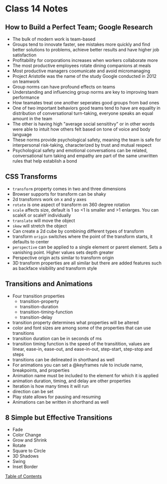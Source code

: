 # Class 14 Notes

## How to Build a Perfect Team; Google Research
* The bulk of modern work is team-based
* Groups tend to innovate faster, see mistakes more quickly and find better solutions to problems, achieve better results and have higher job satisfaction
* Profitability for corporations increases when workers collaborate more
* The most productive employees rotate dining companions at meals
* Most productive managers coomunicate and avoid micromanaging
* Project Aristotle was the name of the study Google conducted in 2012 on teamwork
* Group norms can have profound effects on teams
* Understanding and influencing group norms are key to improving team performance
* How teamates treat one another seperates good groups from bad ones
* One of two important behaviors good teams tend to have are equality in distribution of conversational turn-taking, everyone speaks an equal amount in the team
* The other is having high "average social sensititvy" or in other words were able to intuit how others felt based on tone of voice and body language
* These norms provide psychological safety, meaning the team is safe for interpersonal risk-taking, characterized by trust and mutual respect
* Psychological safety and emotional conversations can be related, conversational turn taking and empathy are part of the same unwritten rules that help establish a bond

## CSS Transforms
* ```transform``` property comes in two and three dimensions
* Browser supports for transform can be shaky
* 2d transfomrs work on x and y axes
* ```rotate``` is one aspect of transform on 360 degree rotation
* ```scale``` affects size, default is 1 so <1 is smaller and >1 enlarges. You can scaleX or scaleY individually
* ```translate``` will move the object
* ```skew``` will stretch the object
* Can create a 2d cube by combining different types of transform
* transform ```origin``` switches where the point of the transform starts, it defaults to center
* ```perspective``` can be applied to a single element or parent element. Sets a vanishing point. Higher values sets depth greater
* Perspective origin acts similar to transform origin
* 3D transform properties are all similar but there are added features such as backface visibility and transform style

## Transitions and Animations
* Four transition properties
    * transition-property
    * transition-duration
    * transition-timing-function
    * transition-delay
* transition property determines what properties will be altered
* color and font sizes are among some of the properties that can use transitions
* transition duration can be in seconds of ms
* transition timing function is the speed of the transitition, values are linear, ease-in, ease-out, and ease-in-out, step-start, step-stop and steps
* transitions can be delineated in shorthand as well
* For animations you can set a @keyframes rule to include name, breakpoints, and properties
* Animation name must be included to the element for which it is applied
* animation duration, timing, and delay are other properties
* Iteration is how many times it will run
* direction can be set
* Play state allows for pausing and resuming
* Animations can be written in shorthand as well

## 8 Simple but Effective Transitions
* Fade
* Color Change
* Grow and Shrink
* Rotate
* Square to Circle
* 3D Shadows
* Swing
* Inset Border


[Table of Contents](README.md)